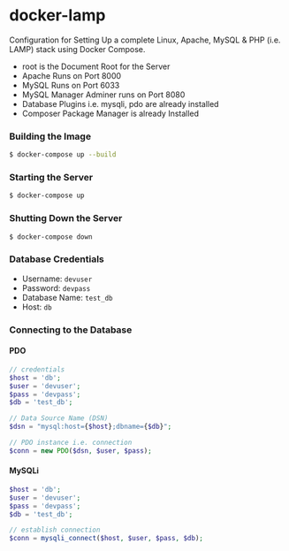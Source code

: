 # docker-lamp
Configuration for Setting Up a complete Linux, Apache, MySQL & PHP (i.e. LAMP) stack using Docker Compose.
* root is the Document Root for the Server
* Apache Runs on Port 8000
* MySQL Runs on Port 6033
* MySQL Manager Adminer runs on Port 8080
* Database Plugins i.e. mysqli, pdo are already installed
* Composer Package Manager is already Installed

### Building the Image
```bash
$ docker-compose up --build
```

### Starting the Server
```bash
$ docker-compose up
```

### Shutting Down the Server
```bash
$ docker-compose down
```

### Database Credentials
* Username: ```devuser```
* Password: ```devpass```
* Database Name: ```test_db```
* Host: ```db```

### Connecting to the Database
#### PDO
```php
// credentials
$host = 'db';
$user = 'devuser';
$pass = 'devpass';
$db = 'test_db';

// Data Source Name (DSN)
$dsn = "mysql:host={$host};dbname={$db}";

// PDO instance i.e. connection
$conn = new PDO($dsn, $user, $pass);
```

#### MySQLi
```php
$host = 'db';
$user = 'devuser';
$pass = 'devpass';
$db = 'test_db';

// establish connection
$conn = mysqli_connect($host, $user, $pass, $db);
```
